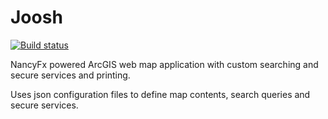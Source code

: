 Joosh
=====
[![Build status](https://ci.appveyor.com/api/projects/status/2ul5kt5q7w0npn5t)](https://ci.appveyor.com/project/davetimmins/joosh)

NancyFx powered ArcGIS web map application with custom searching and secure services and printing.

Uses json configuration files to define map contents, search queries and secure services.

